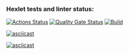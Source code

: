 ### Hexlet tests and linter status:
[![Actions Status](https://github.com/immortal-p/frontend-project-46/actions/workflows/hexlet-check.yml/badge.svg)](https://github.com/immortal-p/frontend-project-46/actions)
[![Quality Gate Status](https://sonarcloud.io/api/project_badges/measure?project=immortal-p_frontend-project-46&metric=alert_status)](https://sonarcloud.io/summary/new_code?id=immortal-p_frontend-project-46)
[![Build](https://github.com/immortal-p/frontend-project-46/actions/workflows/build.yml/badge.svg)](https://github.com/immortal-p/frontend-project-46/actions/workflows/build.yml)

[![asciicast](https://asciinema.org/a/rPJAKzGuHHYNXY2ogbQiGiPGd.svg)](https://asciinema.org/a/rPJAKzGuHHYNXY2ogbQiGiPGd)

[![asciicast](https://asciinema.org/a/WULQOYkHxTC5ZGxaJCIJhunrP.svg)](https://asciinema.org/a/WULQOYkHxTC5ZGxaJCIJhunrP)